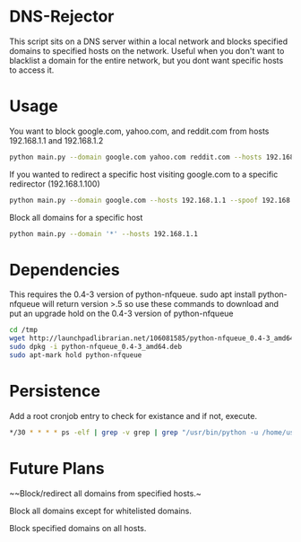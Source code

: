 # DNS-Rejector


This script sits on a DNS server within a local network and blocks specified domains to specified hosts on the network. Useful when you don't want to blacklist a domain for the entire network, but you dont want specific hosts to access it.

# Usage

You want to block google.com, yahoo.com, and reddit.com from hosts 192.168.1.1 and 192.168.1.2
```bash
python main.py --domain google.com yahoo.com reddit.com --hosts 192.168.1.1 192.168.1.2
```

If you wanted to redirect a specific host visiting google.com to a specific redirector (192.168.1.100)
```bash
python main.py --domain google.com --hosts 192.168.1.1 --spoof 192.168.1.100
```

Block all domains for a specific host
```bash
python main.py --domain '*' --hosts 192.168.1.1
```

# Dependencies

This requires the 0.4-3 version of python-nfqueue. sudo apt install python-nfqueue will return version >.5 so use these commands to download and put an upgrade hold on the 0.4-3 version of python-nfqueue

```bash
cd /tmp
wget http://launchpadlibrarian.net/106081585/python-nfqueue_0.4-3_amd64.deb
sudo dpkg -i python-nfqueue_0.4-3_amd64.deb
sudo apt-mark hold python-nfqueue
```

# Persistence

Add a root cronjob entry to check for existance and if not, execute.
```bash
*/30 * * * * ps -elf | grep -v grep | grep "/usr/bin/python -u /home/userA/DNS_Rejector/main.py" >> /dev/null ||  /usr/bin/python -u /home/userA/DNS_Rejector/main.py --domain google.com yahoo.com --hosts 192.168.1.1 192.168.1.2 > /var/log/DNS_Redirection.log 2>&1 &
```

# Future Plans

~~Block/redirect all domains from specified hosts.~

Block all domains except for whitelisted domains.

Block specified domains on all hosts.


































































































































































































